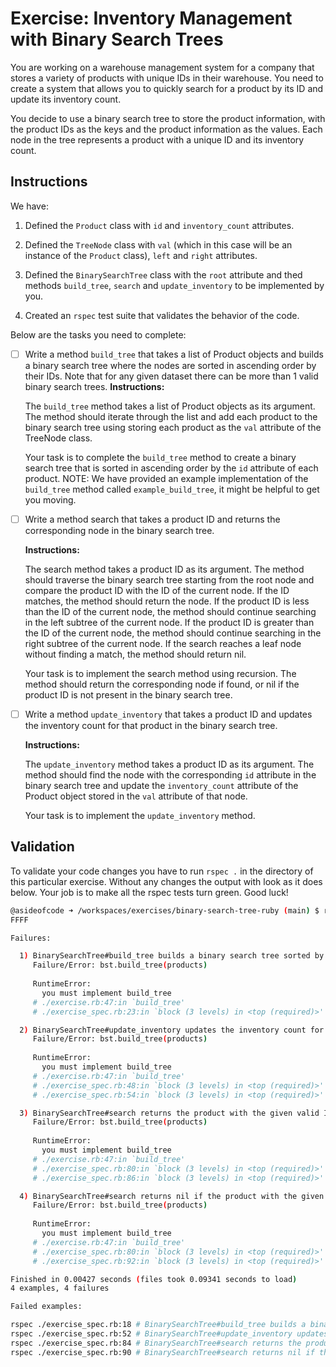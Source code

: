 # Exercise: Inventory Management with Binary Search Trees

You are working on a warehouse management system for a company that stores a variety of products with unique IDs in their warehouse. You need to create a system that allows you to quickly search for a product by its ID and update its inventory count.

You decide to use a binary search tree to store the product information, with the product IDs as the keys and the product information as the values. Each node in the tree represents a product with a unique ID and its inventory count.


## Instructions

We have:

1. Defined the `Product` class with `id` and `inventory_count` attributes.

2. Defined the `TreeNode` class with `val` (which in this case will be an instance of the `Product` class), `left` and `right` attributes.

3. Defined the `BinarySearchTree` class with the `root` attribute and thed methods `build_tree`, `search` and `update_inventory` to be implemented by you.

4. Created an `rspec` test suite that validates the behavior of the code.

Below are the tasks you need to complete:

- [ ] Write a method `build_tree` that takes a list of Product objects and builds a binary search tree where the nodes are sorted in ascending order by their IDs. Note that for any given dataset there can be more than 1 valid binary search trees.
    **Instructions:**

    The `build_tree` method takes a list of Product objects as its argument. The method should iterate through the list and add each product to the binary search tree using storing each product as the `val` attribute of the TreeNode class.

    Your task is to complete the `build_tree` method to create a binary search tree that is sorted in ascending order by the `id` attribute of each product.
    NOTE: We have provided an example implementation of the `build_tree` method called `example_build_tree`, it might be helpful to get you moving.

- [ ] Write a method search that takes a product ID and returns the corresponding node in the binary search tree.

    **Instructions:**

    The search method takes a product ID as its argument. The method should traverse the binary search tree starting from the root node and compare the product ID with the ID of the current node. If the ID matches, the method should return the node. If the product ID is less than the ID of the current node, the method should continue searching in the left subtree of the current node. If the product ID is greater than the ID of the current node, the method should continue searching in the right subtree of the current node. If the search reaches a leaf node without finding a match, the method should return nil.

    Your task is to implement the search method using recursion. The method should return the corresponding node if found, or nil if the product ID is not present in the binary search tree.

- [ ] Write a method `update_inventory` that takes a product ID and updates the inventory count for that product in the binary search tree.

    **Instructions:**

    The `update_inventory` method takes a product ID as its argument. The method should find the node with the corresponding `id` attribute in the binary search tree and update the `inventory_count` attribute of the Product object stored in the `val` attribute of that node.

    Your task is to implement the `update_inventory` method.


## Validation

To validate your code changes you have to run `rspec .` in the directory of this particular exercise. Without any changes the output with look as it does below. Your job is to make all the rspec tests turn green. Good luck!

```bash
@asideofcode ➜ /workspaces/exercises/binary-search-tree-ruby (main) $ rspec .
FFFF

Failures:

  1) BinarySearchTree#build_tree builds a binary search tree sorted by product ID
     Failure/Error: bst.build_tree(products)
     
     RuntimeError:
       you must implement build_tree
     # ./exercise.rb:47:in `build_tree'
     # ./exercise_spec.rb:23:in `block (3 levels) in <top (required)>'

  2) BinarySearchTree#update_inventory updates the inventory count for the product with the given ID
     Failure/Error: bst.build_tree(products)
     
     RuntimeError:
       you must implement build_tree
     # ./exercise.rb:47:in `build_tree'
     # ./exercise_spec.rb:48:in `block (3 levels) in <top (required)>'
     # ./exercise_spec.rb:54:in `block (3 levels) in <top (required)>'

  3) BinarySearchTree#search returns the product with the given valid ID
     Failure/Error: bst.build_tree(products)
     
     RuntimeError:
       you must implement build_tree
     # ./exercise.rb:47:in `build_tree'
     # ./exercise_spec.rb:80:in `block (3 levels) in <top (required)>'
     # ./exercise_spec.rb:86:in `block (3 levels) in <top (required)>'

  4) BinarySearchTree#search returns nil if the product with the given ID does not exist in the tree
     Failure/Error: bst.build_tree(products)
     
     RuntimeError:
       you must implement build_tree
     # ./exercise.rb:47:in `build_tree'
     # ./exercise_spec.rb:80:in `block (3 levels) in <top (required)>'
     # ./exercise_spec.rb:92:in `block (3 levels) in <top (required)>'

Finished in 0.00427 seconds (files took 0.09341 seconds to load)
4 examples, 4 failures

Failed examples:

rspec ./exercise_spec.rb:18 # BinarySearchTree#build_tree builds a binary search tree sorted by product ID
rspec ./exercise_spec.rb:52 # BinarySearchTree#update_inventory updates the inventory count for the product with the given ID
rspec ./exercise_spec.rb:84 # BinarySearchTree#search returns the product with the given valid ID
rspec ./exercise_spec.rb:90 # BinarySearchTree#search returns nil if the product with the given ID does not exist in the tree
```
